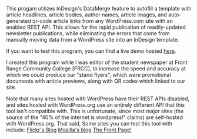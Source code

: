 This progam utilizes InDesign's DataMerge feature to autofill a template with article headlines, article bodies, author names, article images, and auto-generated qr-code article links from any WordPress.com site with an enabled REST API.
This allows for the rapid publication of readily-updated newsletter publications, while eliminating the errors that come from manually moving data from a WordPress site into an InDesign template.

If you want to test this program, you can find a live demo hosted [here](https://fp-flyer-generator.streamlit.app/).

I created this program while I was editor of the student newspaper at Front Range Community College [FRCC], to increase the speed and accuracy at which we could produce our "stand flyers", which were promotional documents with article previews, along with QR codes which linked to our site.

Note that many sites hosted with WordPress have their REST APIs disabled, and sites hosted with WordPress.org use an entirely different API that this tool isn't compatible with. This is unfortunate, since most major sites (the source of the "40% of the internet is wordpress!" claims) are self-hosted with WordPress.org. That said, Some sites you can test this tool with include:
[Flickr's Blog](https://blog.flickr.net/en)
[Mozilla's blog](https://blog.mozilla.org)
[The Front Page!](https://thefrontpagefrcc.com)
